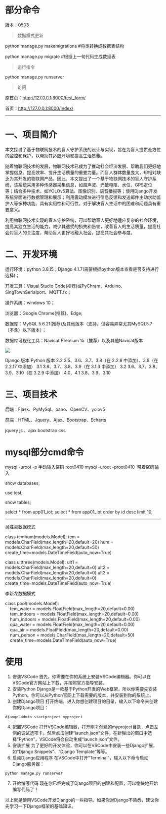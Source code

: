 
# 部分命令

版本：0503

> 数据模式更新

python manage.py makemigrations    #将类转换成数据表结构

python manage.py  migrate   #根据上一句代码生成数据表

> 运行指令

python manage.py runserver

> 访问

原首页：http://127.0.0.1:8000/test_form/

首页：http://127.0.0.1:8000/index/


---



# 一、项目简介

本文探讨了基于物联网技术的盲人守护系统的设计与实现，旨在为盲人提供全方位的监控和保护，以帮助其适应环境和提高生活质量。

随着物联网技术的发展，物联网技术已成为了推动社会经济发展、帮助我们更好地掌握信息、提高效率、提升生活质量的重要力量。而盲人群体数量庞大，却相对缺乏为其开发的物联网产品。因此，本文提出了一个基于物联网技术的盲人守护系统，该系统采用多种传感器采集信息，如超声波、光敏电阻、水位、GPS定位等；结合多种技术，如YOLOv5算法、图像识别、语音播报等；使用Django开发系统界面进行数据管理和展示；利用震动模块进行信息反馈和发送邮件主动求助监护人等多种功能。具有实用性和可行性，对于解决盲人生活中的困难和问题具有重要意义。

利用物联网技术实现的盲人守护系统，可以帮助盲人更好地适应复杂的社会环境，提高其独立生活的能力，减少其遭受的损失和伤害，改善盲人的生活质量，提高社会对盲人的关注度，帮助盲人更好地融入社会，提高其社会参与度。

# 二、开发环境

运行环境：python 3.8.15；Django 4.1.7(需要根据python版本查看是否支持进行选择)；

开发工具：Visual Studio Code(推荐)或PyChram、Arduino、SingTownSerialport、MQTT.fx；

操作系统：windows 10；

浏览器：Google Chrome(推荐)、Edge;

数据库：MySQL 5.6.21(推荐)及其他版本（支持，但容易异常尤其MySQL5.7（不含）以下版本）；

数据库可视化工具：Navicat Premium 15（推荐）以及其他Navicat版本

![](项目readme.aasts/image-20230521175755431.png)

Django 版本	Python 版本
2.2	3.5、3.6、3.7、3.8（在 2.2.8 中添加）、3.9（在 2.2.17 中添加）
3.1	3.6、3.7、3.8、3.9（在 3.1.3 中添加）
3.2	3.6、3.7、3.8、3.9、3.10（在 3.2.9 中添加）
4.0、4.1	3.8、3.9、3.10

# 三、项目技术

后端：Flask、PyMySql、paho、OpenCV、yolov5

前端：HTML、Jquery、Ajax、Bootstrap、Echarts

jquery js  、ajax
bootstrap css

# mysql部分cmd命令

mysql -uroot -p 手动输入密码 root0410
mysql -uroot -proot0410  带着密码输入

show databases; 

use test;

show tables;

select * from app01_iot;
select * from app01_iot order by id desc limit 10;

---

吴胜豪数据模式

class temhum(models.Model):
    tem = models.CharField(max_length=20,default=20)
    hum = models.CharField(max_length=20,default=50)
    create_time=models.DateTimeField(auto_now=True)

class ultthree(models.Model):
    ult1 = models.CharField(max_length=20,default=0)
    ult2 = models.CharField(max_length=20,default=0)
    ult3 = models.CharField(max_length=20,default=0)
    create_time=models.DateTimeField(auto_now=True)



李新龙数据模式

class pool(models.Model):
    tem_water = models.FloatField(max_length=20,default=0.00)
    tem_indoors = models.FloatField(max_length=20,default=0.00)
    hum_indoors = models.FloatField(max_length=20,default=0.00)
    qua_water = models.FloatField(max_length=20,default=0.00)
    qua_air = models.FloatField(max_length=20,default=0.00)
    num_person = models.CharField(max_length=20,default=50)
    create_time=models.DateTimeField(auto_now=True) 



# 使用

1. 安装VSCode
   首先，你需要在你的系统上安装VSCode编辑器。你可以在VSCode官方网站上下载，并按照官方指导安装。
2. 安装Python
   Django是一款基于Python开发的Web框架，所以你需要先安装Python。你可以从Python官网上下载需要的版本，并安装到你的系统上。
3. 创建Django项目
   打开终端，进入你想创建项目的目录，输入以下命令来创建你的Django项目：

```
django-admin startproject myproject
```

4. 配置VSCode
   打开VSCode编辑器，打开刚才创建的myproject目录，点击左侧的调试选项卡，然后点击创建“launch.json”文件。在新弹出的窗口中选择“Python”，VSCode将会自动生成“launch.json”文件。
5. 安装扩展
   为了更好的开发体验，你可以在VSCode中安装一些Django扩展，如“Django Snippets”、“Django Template”等等。
6. 启动Django应用程序
   在VSCode中打开“Terminal”，输入以下命令启动Django服务器：

```
python manage.py runserver
```

7. 开始编写代码
   现在你已经完成了Django项目的创建和配置，可以愉快地开始编写代码了！

以上就是使用VSCode开发Django的一些指导。如果你对Django不熟悉，建议你先学习一下Django框架的基础知识。
